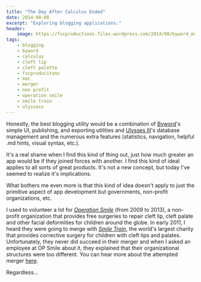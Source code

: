 ```yaml
---
title: "The Day After Calculus Ended"
date: 2014-08-08
excerpt: "Exploring blogging applications."
header:
    image: https://fvcproductions.files.wordpress.com/2014/08/byword_mac_03.jpg
tags:
    - blogging
    - byword
    - calculus
    - cleft lip
    - cleft palette
    - fvcproducitons
    - mac
    - merger
    - non profit
    - operation smile
    - smile train
    - ulyssess
---
```


Honestly, the best blogging utility would be a combination of
[Byword](http://bywordapp.com "Byword")'s simple UI, publishing, and
exporting utilities and [Ulysses III](http://ulyssesapp.com "Ulysses")'s
database management and the numerous extra features (statistics,
navigation, helpful .md hints, visual syntax, etc.).

It's a real shame when I find this kind of thing out, just how much
greater an app would be if they joined forces with another. I find this
kind of ideal applies to all sorts of great products. It's not a new
concept, but today I've seemed to realize it's implications.

What bothers me even more is that this kind of idea doesn't apply to
just the primitive aspect of app development but governments, non-profit
organizations, etc.

I used to volunteer a lot for *[Operation
Smile](http://www.operationsmile.org "Operation Smile")* (from 2009 to
2013), a non-profit organization that provides free surgeries to repair
cleft lip, cleft palate and other facial deformities for children around
the globe. In early 2011, I heard they were going to merge with *[Smile
Train](http://www.smiletrain.org "Smile Train")*, the world's largest
charity that provides corrective surgery for children with cleft lips
and palates. Unfortunately, they never did succeed in their merger and
when I asked an employee at OP Smile about it, they explained that their
organizational structures were too different. You can hear more about
the attempted merger
[here](http://www.nytimes.com/2011/02/24/business/24smile.html?pagewanted=all "Merger").

Regardless…
